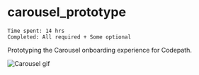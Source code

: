 carousel_prototype
==================
```
Time spent: 14 hrs
Completed: All required + Some optional
```
Prototyping the Carousel onboarding experience for Codepath.

![Carousel gif](/carousel.gif?raw=true "Dropbox Gif")
